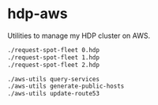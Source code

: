 # hdp-aws
Utilities to manage my HDP cluster on AWS.


```bash
./request-spot-fleet 0.hdp
./request-spot-fleet 1.hdp
./request-spot-fleet 2.hdp

./aws-utils query-services
./aws-utils generate-public-hosts
./aws-utils update-route53
```
